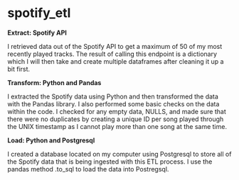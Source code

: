 # spotify_etl

**Extract: Spotify API**

I retrieved data out of the Spotify API to get a maximum of 50 of my most recently played tracks. The result of calling this endpoint is a dictionary which I will then take and create multiple dataframes after cleaning it up a bit first. 

**Transform: Python and Pandas**

I extracted the Spotify data using Python and then transformed the data with the Pandas library. I also performed some basic checks on the data within the code. I checked for any empty data, NULLS, and made sure that there were no duplicates by creating a unique ID per song played through the UNIX timestamp as I cannot play more than one song at the same time.

**Load: Python and Postgresql**

I created a database located on my computer using Postgresql to store all of the Spotify data that is being ingested with this ETL process. I use the pandas method .to_sql to load the data into Postregsql.
